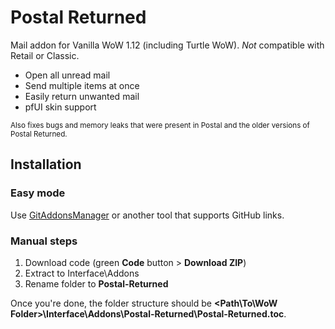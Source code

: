 # Postal Returned
Mail addon for Vanilla WoW 1.12 (including Turtle WoW). *Not* compatible with Retail or Classic.
* Open all unread mail
* Send multiple items at once
* Easily return unwanted mail
* pfUI skin support

<sup>Also fixes bugs and memory leaks that were present in Postal and the older versions of Postal Returned.</sup>

## Installation

### Easy mode

Use [GitAddonsManager](https://woblight.gitlab.io/overview/gitaddonsmanager/) or another tool that supports GitHub links.

### Manual steps

1. Download code (green **Code** button > **Download ZIP**)
2. Extract to Interface\Addons
3. Rename folder to **Postal-Returned**

Once you're done, the folder structure should be **<Path\To\WoW Folder>\Interface\Addons\Postal-Returned\Postal-Returned.toc**.
